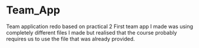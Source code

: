 # Team_App
Team application redo based on practical 2
First team app I made was using completely different files I made but realised that the course probably requires us to use the file that was already provided. 